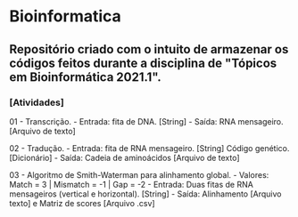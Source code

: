 # Bioinformatica

## Repositório criado com o intuito de armazenar os códigos feitos durante a disciplina de "Tópicos em Bioinformática 2021.1".


### [Atividades]

01 - Transcrição.
	- Entrada: fita de DNA. [String]
	- Saída: RNA mensageiro. [Arquivo de texto]

02 - Tradução.
	- Entrada: fita de RNA mensageiro. [String]
		   Código genético. [Dicionário]
	- Saída: Cadeia de aminoácidos [Arquivo de texto]

03 - Algoritmo de Smith-Waterman para alinhamento global.
	- Valores: Match = 3 | Mismatch = -1 | Gap = -2
	- Entrada: Duas fitas de RNA mensageiros (vertical e horizontal). [String]
	- Saída: Alinhamento [Arquivo texto] e Matriz de scores [Arquivo .csv]
